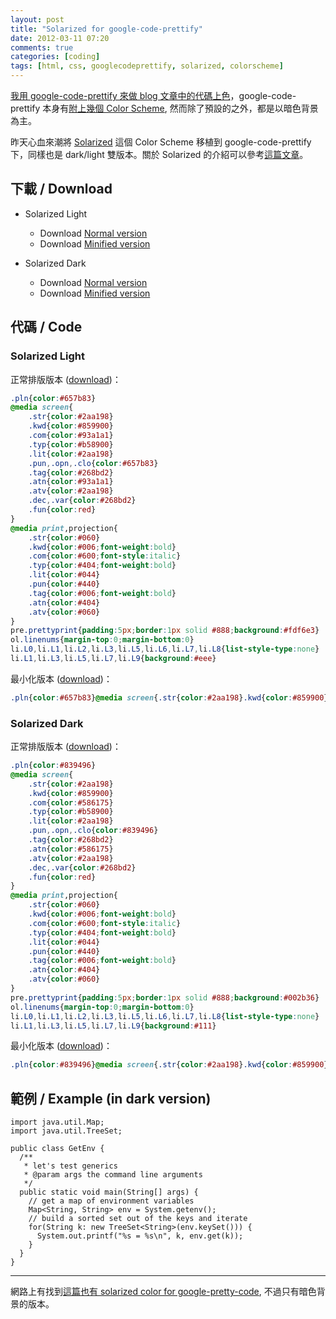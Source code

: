 ```yaml
---
layout: post
title: "Solarized for google-code-prettify"
date: 2012-03-11 07:20
comments: true
categories: [coding]
tags: [html, css, googlecodeprettify, solarized, colorscheme]
---
```


[我用 google-code-prettify 來做 blog 文章中的代碼上色][mygcp]，google-code-prettify 本身有[附上幾個 Color Scheme][gcpcolor], 然而除了預設的之外，都是以暗色背景為主。

[mygcp]: /blog/2011/08/embeded-code-with-google-code-prettify/
[gcpcolor]: http://google-code-prettify.googlecode.com/svn/trunk/styles/index.html

<!-- more -->

昨天心血來潮將 [Solarized][solarized] 這個 Color Scheme 移植到 google-code-prettify 下，同樣也是 dark/light 雙版本。關於 Solarized 的介紹可以參考[這篇文章][mysolarized]。

[solarized]: http://ethanschoonover.com/solarized
[mysolarized]: /blog/2012/02/from-zenburn-to-solarized/

## 下載 / Download
- Solarized Light

    - Download [Normal version][1]
    - Download [Minified version][2]

- Solarized Dark

    - Download [Normal version][3]
    - Download [Minified version][4]

[1]: http://dl.dropbox.com/u/1324456/google-code-prettify/solarized-light.css
[2]: http://dl.dropbox.com/u/1324456/google-code-prettify/solarized-light.min.css
[3]: http://dl.dropbox.com/u/1324456/google-code-prettify/solarized-dark.css
[4]: http://dl.dropbox.com/u/1324456/google-code-prettify/solarized-dark.min.css

## 代碼 / Code

### Solarized Light

正常排版版本 ([download][1])：

``` css
.pln{color:#657b83}
@media screen{
	.str{color:#2aa198}
	.kwd{color:#859900}
	.com{color:#93a1a1}
	.typ{color:#b58900}
	.lit{color:#2aa198}
	.pun,.opn,.clo{color:#657b83}
	.tag{color:#268bd2}
	.atn{color:#93a1a1}
	.atv{color:#2aa198}
	.dec,.var{color:#268bd2}
	.fun{color:red}
}
@media print,projection{
	.str{color:#060}
	.kwd{color:#006;font-weight:bold}
	.com{color:#600;font-style:italic}
	.typ{color:#404;font-weight:bold}
	.lit{color:#044}
	.pun{color:#440}
	.tag{color:#006;font-weight:bold}
	.atn{color:#404}
	.atv{color:#060}
}
pre.prettyprint{padding:5px;border:1px solid #888;background:#fdf6e3}
ol.linenums{margin-top:0;margin-bottom:0}
li.L0,li.L1,li.L2,li.L3,li.L5,li.L6,li.L7,li.L8{list-style-type:none}
li.L1,li.L3,li.L5,li.L7,li.L9{background:#eee}
```

最小化版本 ([download][2])：

``` css
.pln{color:#657b83}@media screen{.str{color:#2aa198}.kwd{color:#859900}.com{color:#93a1a1}.typ{color:#b58900}.lit{color:#2aa198}.pun,.opn,.clo{color:#657b83}.tag{color:#268bd2}.atn{color:#93a1a1}.atv{color:#2aa198}.dec,.var{color:#268bd2}.fun{color:red}}@media print,projection{.str{color:#060}.kwd{color:#006;font-weight:bold}.com{color:#600;font-style:italic}.typ{color:#404;font-weight:bold}.lit{color:#044}.pun{color:#440}.tag{color:#006;font-weight:bold}.atn{color:#404}.atv{color:#060}}pre.prettyprint{padding:5px;border:1px solid #888;background:#fdf6e3}ol.linenums{margin-top:0;margin-bottom:0}li.L0,li.L1,li.L2,li.L3,li.L5,li.L6,li.L7,li.L8{list-style-type:none}li.L1,li.L3,li.L5,li.L7,li.L9{background:#eee}
```

### Solarized Dark

正常排版版本 ([download][3])：

``` css
.pln{color:#839496}
@media screen{
	.str{color:#2aa198}
	.kwd{color:#859900}
	.com{color:#586175}
	.typ{color:#b58900}
	.lit{color:#2aa198}
	.pun,.opn,.clo{color:#839496}
	.tag{color:#268bd2}
	.atn{color:#586175}
	.atv{color:#2aa198}
	.dec,.var{color:#268bd2}
	.fun{color:red}
}
@media print,projection{
	.str{color:#060}
	.kwd{color:#006;font-weight:bold}
	.com{color:#600;font-style:italic}
	.typ{color:#404;font-weight:bold}
	.lit{color:#044}
	.pun{color:#440}
	.tag{color:#006;font-weight:bold}
	.atn{color:#404}
	.atv{color:#060}
}
pre.prettyprint{padding:5px;border:1px solid #888;background:#002b36}
ol.linenums{margin-top:0;margin-bottom:0}
li.L0,li.L1,li.L2,li.L3,li.L5,li.L6,li.L7,li.L8{list-style-type:none}
li.L1,li.L3,li.L5,li.L7,li.L9{background:#111}
```

最小化版本 ([download][4])：

``` css
.pln{color:#839496}@media screen{.str{color:#2aa198}.kwd{color:#859900}.com{color:#586175}.typ{color:#b58900}.lit{color:#2aa198}.pun,.opn,.clo{color:#839496}.tag{color:#268bd2}.atn{color:#586175}.atv{color:#2aa198}.dec,.var{color:#268bd2}.fun{color:red}}@media print,projection{.str{color:#060}.kwd{color:#006;font-weight:bold}.com{color:#600;font-style:italic}.typ{color:#404;font-weight:bold}.lit{color:#044}.pun{color:#440}.tag{color:#006;font-weight:bold}.atn{color:#404}.atv{color:#060}}pre.prettyprint{padding:5px;border:1px solid #888;background:#002b36}ol.linenums{margin-top:0;margin-bottom:0}li.L0,li.L1,li.L2,li.L3,li.L5,li.L6,li.L7,li.L8{list-style-type:none}li.L1,li.L3,li.L5,li.L7,li.L9{background:#111}
```

## 範例 / Example (in dark version)

<pre class="prettyprint lang-java"><code>import java.util.Map;
import java.util.TreeSet;

public class GetEnv {
  /**
   * let's test generics
   * @param args the command line arguments
   */
  public static void main(String[] args) {
    // get a map of environment variables
    Map&lt;String, String&gt; env = System.getenv();
    // build a sorted set out of the keys and iterate
    for(String k: new TreeSet&lt;String&gt;(env.keySet())) {
      System.out.printf("%s = %s\n", k, env.get(k));
    }
  }    
}
</code></pre>

* * *

網路上有找到[這篇也有 solarized color for google-pretty-code][yasgcp], 不過只有暗色背景的版本。

[yasgcp]: http://subtech.g.hatena.ne.jp/h2u/20110408/1302198319
